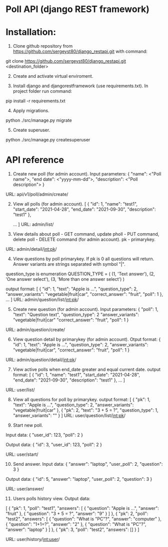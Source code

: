 # Poll API (django REST framework)

# Installation:

1. Clone github repository from https://github.com/sergeyst80/django_restapi.git with command:

git clone https://github.com/sergeyst80/django_restapi.git <destination_folder>

2. Create and activate virtual enviroment.

3. Install django and djangorestframework (use requirements.txt). In project folder run command:

pip install -r requirements.txt

4. Apply migrations.

python ./src/manage.py migrate

5. Create superuser.

python ./src/manage.py createsuperuser

# API reference

1. Create new poll (for admin account).
Input parameters:
{
    "name": <"Poll name">,
    "end date": <"yyyy-mm-dd">,
    "description": <"Poll description">
}

URL: api/v1/poll/admin/create/

2. View all polls (for admin account).
[
    {
        "id": 1,
        "name": "test1",
        "start_date": "2021-04-28",
        "end_date": "2021-09-30",
        "description": "test1"
    },

    ...
]
URL: admin/list/

3. View details about poll - GET command, update pholl - PUT command, delete poll - DELETE command (for admin account). pk - primarykey.

URL: admin/detail/<int:pk>/

4. View questions by poll primarykey. If pk is 0 all questions will return. Answer variants are strings separated with symbol "|".

question_type is enumeration
QUESTION_TYPE = (
        (1, 'Text answer'),
        (2, 'One answer select'),
        (3, 'More than one answer select')
    ) 

output format:
[
    {
        "id": 1,
        "text": "Apple is ...",
        "question_type": 2,
        "answer_variants": "vegetable|fruit|car",
        "correct_answer": "fruit",
        "poll": 1
    },
    ...
]
URL: admin/question/list/<int:pk>/

5. Create new question (for admin account).
Input parameters:
{
    "poll": 1, 
    "text": "Question text",
    "question_type": 2
    "answer_variants": "vegetable|fruit|car"
    "correct_answer": "fruit",
    "poll": 1
}

URL: admin/question/create/

6. View question detail by primarykey (for admin account).
Otput format:
{
    "id": 1,
    "text": "Apple is ...",
    "question_type": 2,
    "answer_variants": "vegetable|fruit|car",
    "correct_answer": "fruit",
    "poll": 1
}


URL: admin/question/detail/<int:pk>/

7. View active polls when end_date greater and equal current date.
output format:
[
    {
        "id": 1,
        "name": "test1",
        "start_date": "2021-04-28",
        "end_date": "2021-09-30",
        "description": "test1"
    },
    ...
]

URL: user/list/

8. View all questions for poll by primarykey.
output format:
[
    {
        "pk": 1,
        "text": "Apple is ...",
        "question_type": 2,
        "answer_variants": "vegetable|fruit|car"
    },
    {
        "pk": 2,
        "text": "3 + 5 = ?",
        "question_type": 1,
        "answer_variants": ""
    }
]
URL: user/question/list/<int:pk>/

9. Start new poll.

Input data:
{
    "user_id": 123,
    "poll": 2
}

Output data:
{
    "id": 3,
    "user_id": 123,
    "poll": 2
}

URL: user/start/

10. Send answer.
Input data:
{
    "answer": "laptop",
    "user_poll": 2,
    "question": 3
}

Output data:
{
    "id": 5,
    "answer": "laptop",
    "user_poll": 2,
    "question": 3
}

URL: user/answer/

11. Users polls history view.
Output data:

[
    {
        "pk": 1,
        "poll": "test1",
        "answers": [
            {
                "question": "Apple is ...",
                "answer": "fruit"
            },
            {
                "question": "3 + 5 = ?",
                "answer": "9"
            }
        ]
    },
    {
        "pk": 2,
        "poll": "test2",
        "answers": [
            {
                "question": "What is \"PC\"?",
                "answer": "computer"
            },
            {
                "question": "1+1=?",
                "answer": "2"
            },
            {
                "question": "What is \"PC\"?",
                "answer": "laptop"
            }
        ]
    },
    {
        "pk": 3,
        "poll": "test2",
        "answers": []
    }
]

URL: user/history/<int:user>/